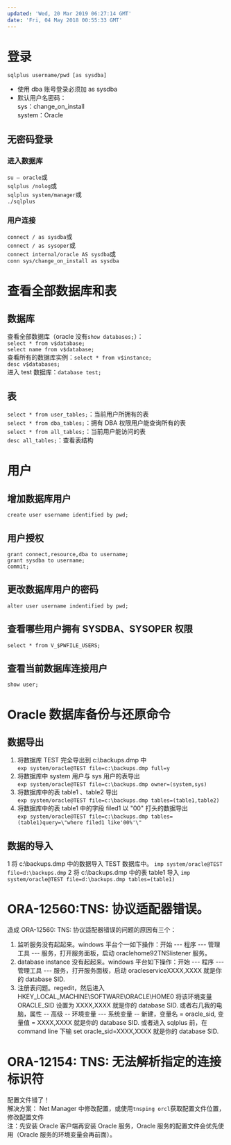 ```yaml
---
updated: 'Wed, 20 Mar 2019 06:27:14 GMT'
date: 'Fri, 04 May 2018 00:55:33 GMT'
---
```


# 登录

`sqlplus username/pwd [as sysdba]`

-   使用 dba 账号登录必须加 as sysdba
-   默认用户名密码：\
    sys：change_on_install\
    system：Oracle

## 无密码登录

### 进入数据库

`su – oracle`或\
`sqlplus /nolog`或\
`sqlplus system/manager`或\
`./sqlplus`

### 用户连接

`connect / as sysdba`或\
`connect / as sysoper`或\
`connect internal/oracle AS sysdba`或\
`conn sys/change_on_install as sysdba`

# 查看全部数据库和表

## 数据库

查看全部数据库（oracle 没有`show databases;`）：\
`select * from v$database;`\
`select name from v$database;`\
查看所有的数据库实例：`select * from v$instance;`\
`desc v$databases;`\
进入 test 数据库：`database test;`

## 表

`select * from user_tables;`：当前用户所拥有的表\
`select * from dba_tables;`：拥有 DBA 权限用户能查询所有的表\
`select * from all_tables;`：当前用户能访问的表\
`desc all_tables;`：查看表结构

# 用户

## 增加数据库用户

`create user username identified by pwd;`

## 用户授权

```
grant connect,resource,dba to username;
grant sysdba to username;
commit;
```

## 更改数据库用户的密码

`alter user username indentified by pwd;`

## 查看哪些用户拥有 SYSDBA、SYSOPER 权限

`select * from V_$PWFILE_USERS;`

## 查看当前数据库连接用户

`show user;`

# Oracle 数据库备份与还原命令

## 数据导出

1.  将数据库 TEST 完全导出到 c:\backups.dmp 中\
    `exp system/oracle@TEST file=c:\backups.dmp full=y`
2.  将数据库中 system 用户与 sys 用户的表导出\
    `exp system/oracle@TEST file=c:\backups.dmp owner=(system,sys)`
3.  将数据库中的表 table1 、table2 导出\
    `exp system/oracle@TEST file=c:\backups.dmp tables=(table1,table2)`
4.  将数据库中的表 table1 中的字段 filed1 以 "00" 打头的数据导出\
    `exp system/oracle@TEST file=c:\backups.dmp tables=(table1)query=\"where filed1 like'00%'\"`

## 数据的导入

1 将 c:\backups.dmp 中的数据导入 TEST 数据库中。
`imp system/oracle@TEST file=d:\backups.dmp`
2 将 c:\backups.dmp 中的表 table1 导入
`imp system/oracle@TEST file=d:\backups.dmp tables=(table1)`

# ORA-12560:TNS: 协议适配器错误。

造成 ORA-12560: TNS: 协议适配器错误的问题的原因有三个：

1.  监听服务没有起起来。windows 平台个一如下操作：开始 --- 程序 --- 管理工具 --- 服务，打开服务面板，启动 oraclehome92TNSlistener 服务。
2.  database instance 没有起起来。windows 平台如下操作：开始 --- 程序 --- 管理工具 --- 服务，打开服务面板，启动 oracleserviceXXXX,XXXX 就是你的 database SID.
3.  注册表问题。regedit，然后进入 HKEY_LOCAL_MACHINE\SOFTWARE\ORACLE\HOME0 将该环境变量 ORACLE_SID 设置为 XXXX,XXXX 就是你的 database SID. 或者右几我的电脑，属性 -- 高级 -- 环境变量 --- 系统变量 -- 新建，变量名 = oracle_sid, 变量值 = XXXX,XXXX 就是你的 database SID. 或者进入 sqlplus 前，在 command line 下输 set oracle_sid=XXXX,XXXX 就是你的 database SID.

# ORA-12154: TNS: 无法解析指定的连接标识符

配置文件错了！\
解决方案：
Net Manager 中修改配置，或使用`tnsping orcl`获取配置文件位置，修改配置文件\
注：先安装 Oracle 客户端再安装 Oracle 服务，Oracle 服务的配置文件会优先使用（Oracle 服务的环境变量会再前面）。
